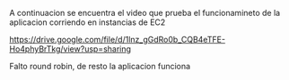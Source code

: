 A continuacion se encuentra el video que prueba el funcionamineto de la aplicacion corriendo en instancias de EC2

https://drive.google.com/file/d/1lnz_gGdRo0b_CQB4eTFE-Ho4phyBrTkg/view?usp=sharing

Falto round robin, de resto la aplicacion funciona

